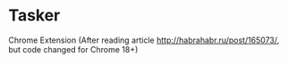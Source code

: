 Tasker
======

Chrome Extension (After reading article http://habrahabr.ru/post/165073/, but code changed for Chrome 18+)
